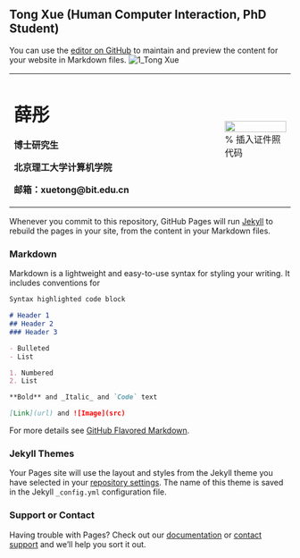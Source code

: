 ## Tong Xue (Human Computer Interaction, PhD Student)

You can use the [editor on GitHub](https://github.com/TongXueBIT/TongXueBIT.github.io/edit/main/index.md) to maintain and preview the content for your website in Markdown files.
![1_Tong Xue](https://user-images.githubusercontent.com/57761094/139632689-298b892e-2684-4b25-91ab-fa626c7d194b.jpg)

<table border="0">
  <tr>
    <td width="75%">
      <h1>薛彤</h1>
      <p><b>博士研究生</b></p>
      <p><b>北京理工大学计算机学院</b></p>
      <p><b>邮箱：xuetong@bit.edu.cn</b></p>
    </td>
    <td width="25%">
      <img src="https://user-images.githubusercontent.com/57761094/139632689-298b892e-2684-4b25-91ab-fa626c7d194b.jpg" width="100%">      % 插入证件照代码
    </td>
  </tr>
</table>



Whenever you commit to this repository, GitHub Pages will run [Jekyll](https://jekyllrb.com/) to rebuild the pages in your site, from the content in your Markdown files.

### Markdown

Markdown is a lightweight and easy-to-use syntax for styling your writing. It includes conventions for

```markdown
Syntax highlighted code block

# Header 1
## Header 2
### Header 3

- Bulleted
- List

1. Numbered
2. List

**Bold** and _Italic_ and `Code` text

[Link](url) and ![Image](src)
```

For more details see [GitHub Flavored Markdown](https://guides.github.com/features/mastering-markdown/).

### Jekyll Themes

Your Pages site will use the layout and styles from the Jekyll theme you have selected in your [repository settings](https://github.com/TongXueBIT/TongXueBIT.github.io/settings/pages). The name of this theme is saved in the Jekyll `_config.yml` configuration file.

### Support or Contact

Having trouble with Pages? Check out our [documentation](https://docs.github.com/categories/github-pages-basics/) or [contact support](https://support.github.com/contact) and we’ll help you sort it out.
